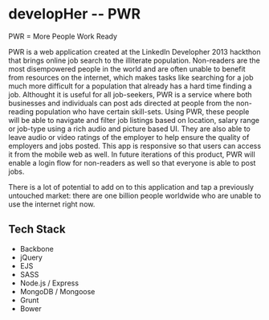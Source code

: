 developHer -- PWR
==========
PWR = More People Work Ready

PWR is a web application created at the LinkedIn Developher 2013 hackthon that brings online job search to the illiterate population.
Non-readers are the most disempowered people in the world and are often unable to benefit from
resources on the internet, which makes tasks like searching for a job much more difficult 
for a population that already has a hard time finding a job. Althought it is useful for all job-seekers,
PWR is a service where both businesses and individuals can post ads directed at people from the non-reading
population who have certain skill-sets. Using PWR, these people will be able to navigate and 
filter job listings based on location, salary range or job-type using a rich audio and picture based UI. 
They are also able to leave audio or video ratings of the employer to help ensure the quality of employers 
and jobs posted. This app is responsive so that users can access it from the mobile web as well. In future 
iterations of this product, PWR will enable a login flow for non-readers as well so that everyone 
is able to post jobs.   

There is a lot of potential to add on to this application and tap a previously untouched market: there are 
one billion people worldwide who are unable to use the internet right now. 

Tech Stack
-------------

* Backbone
* jQuery
* EJS
* SASS
* Node.js / Express
* MongoDB / Mongoose
* Grunt
* Bower 
